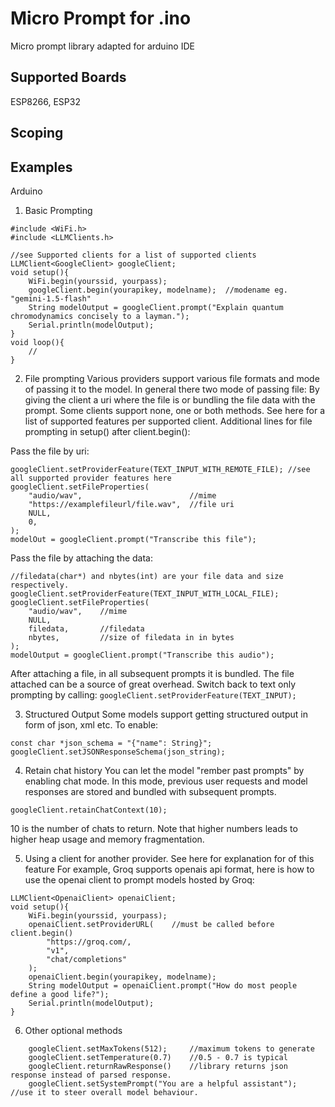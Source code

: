 # Micro Prompt for .ino
Micro prompt library adapted for arduino IDE

## Supported Boards
ESP8266, ESP32

## Scoping

## Examples
Arduino
1. Basic Prompting
```
#include <WiFi.h>
#include <LLMClients.h>

//see Supported clients for a list of supported clients
LLMClient<GoogleClient> googleClient; 
void setup(){
    WiFi.begin(yourssid, yourpass);
    googleClient.begin(yourapikey, modelname);  //modename eg. "gemini-1.5-flash"
    String modelOutput = googleClient.prompt("Explain quantum chromodynamics concisely to a layman.");
    Serial.println(modelOutput);
}
void loop(){
    //
}
```

2. File prompting
Various providers support various file formats and mode of passing it to the model. In general there two mode of passing file: By giving the client a uri where the file is or bundling the file data with the prompt. Some clients support none, one or both methods. See here for a list of supported features per supported client. 
Additional lines for file prompting in setup() after client.begin():

Pass the file by uri: 
```
googleClient.setProviderFeature(TEXT_INPUT_WITH_REMOTE_FILE); //see all supported provider features here
googleClient.setFileProperties(
    "audio/wav",                        //mime
    "https://examplefileurl/file.wav",  //file uri
    NULL,
    0,
);
modelOut = googleClient.prompt("Transcribe this file");
```
Pass the file by attaching the data: 
```
//filedata(char*) and nbytes(int) are your file data and size respectively. 
googleClient.setProviderFeature(TEXT_INPUT_WITH_LOCAL_FILE);
googleClient.setFileProperties(
    "audio/wav",    //mime
    NULL, 
    filedata,       //filedata
    nbytes,         //size of filedata in in bytes
);
modelOutput = googleClient.prompt("Transcribe this audio");
```

After attaching a file, in all subsequent prompts it is bundled. The file attached can be a source of great overhead. Switch back to text only prompting by calling: `googleClient.setProviderFeature(TEXT_INPUT);`

3. Structured Output
Some models support getting structured output in form of json, xml etc. To enable:
```
const char *json_schema = "{"name": String}";
googleClient.setJSONResponseSchema(json_string); 
```
4. Retain chat history
You can let the model "rember past prompts" by enabling chat mode. In this mode, previous user requests and model responses are stored and bundled with subsequent prompts.
```
googleClient.retainChatContext(10);
```
10 is the number of chats to return. Note that higher numbers leads to higher heap usage and memory fragmentation.

5. Using a client for another provider. See here for explanation for of this feature
For example, Groq supports openais api format, here is how to use the openai client to prompt models hosted by Groq:
```
LLMClient<OpenaiClient> openaiClient; 
void setup(){
    WiFi.begin(yourssid, yourpass);
    openaiClient.setProviderURL(    //must be called before client.begin()
        "https://groq.com/,
        "v1",
        "chat/completions"
    );
    openaiClient.begin(yourapikey, modelname);          
    String modelOutput = openaiClient.prompt("How do most people define a good life?");
    Serial.println(modelOutput);
}
```
6. Other optional methods
```
    googleClient.setMaxTokens(512);     //maximum tokens to generate
    googleClient.setTemperature(0.7)    //0.5 - 0.7 is typical
    googleClient.returnRawResponse()    //library returns json response instead of parsed response. 
    googleClient.setSystemPrompt("You are a helpful assistant");    //use it to steer overall model behaviour. 
```
